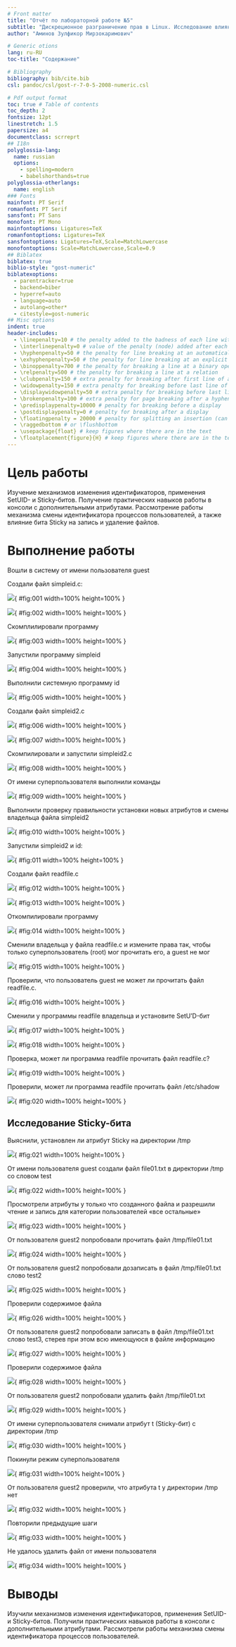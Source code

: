 ```yaml
---
# Front matter
title: "Отчёт по лабораторной работе №5"
subtitle: "Дискреционное разграничение прав в Linux. Исследование влияния дополнительных атрибутов"
author: "Аминов Зулфикор Мирзокаримович"

# Generic otions
lang: ru-RU
toc-title: "Содержание"

# Bibliography
bibliography: bib/cite.bib
csl: pandoc/csl/gost-r-7-0-5-2008-numeric.csl

# Pdf output format
toc: true # Table of contents
toc_depth: 2
fontsize: 12pt
linestretch: 1.5
papersize: a4
documentclass: scrreprt
## I18n
polyglossia-lang:
  name: russian
  options:
	- spelling=modern
	- babelshorthands=true
polyglossia-otherlangs:
  name: english
### Fonts
mainfont: PT Serif
romanfont: PT Serif
sansfont: PT Sans
monofont: PT Mono
mainfontoptions: Ligatures=TeX
romanfontoptions: Ligatures=TeX
sansfontoptions: Ligatures=TeX,Scale=MatchLowercase
monofontoptions: Scale=MatchLowercase,Scale=0.9
## Biblatex
biblatex: true
biblio-style: "gost-numeric"
biblatexoptions:
  - parentracker=true
  - backend=biber
  - hyperref=auto
  - language=auto
  - autolang=other*
  - citestyle=gost-numeric
## Misc options
indent: true
header-includes:
  - \linepenalty=10 # the penalty added to the badness of each line within a paragraph (no associated penalty node) Increasing the value makes tex try to have fewer lines in the paragraph.
  - \interlinepenalty=0 # value of the penalty (node) added after each line of a paragraph.
  - \hyphenpenalty=50 # the penalty for line breaking at an automatically inserted hyphen
  - \exhyphenpenalty=50 # the penalty for line breaking at an explicit hyphen
  - \binoppenalty=700 # the penalty for breaking a line at a binary operator
  - \relpenalty=500 # the penalty for breaking a line at a relation
  - \clubpenalty=150 # extra penalty for breaking after first line of a paragraph
  - \widowpenalty=150 # extra penalty for breaking before last line of a paragraph
  - \displaywidowpenalty=50 # extra penalty for breaking before last line before a display math
  - \brokenpenalty=100 # extra penalty for page breaking after a hyphenated line
  - \predisplaypenalty=10000 # penalty for breaking before a display
  - \postdisplaypenalty=0 # penalty for breaking after a display
  - \floatingpenalty = 20000 # penalty for splitting an insertion (can only be split footnote in standard LaTeX)
  - \raggedbottom # or \flushbottom
  - \usepackage{float} # keep figures where there are in the text
  - \floatplacement{figure}{H} # keep figures where there are in the text
---
```


# Цель работы

Изучение механизмов изменения идентификаторов, применения
SetUID- и Sticky-битов. Получение практических навыков работы в
консоли с дополнительными атрибутами. Рассмотрение работы механизма
смены идентификатора процессов пользователей, а также влияние бита
Sticky на запись и удаление файлов.

# Выполнение работы

Вошли в систему от имени пользователя guest

Создали файл simpleid.c:

![](image/1.png){ #fig:001 width=100% height=100% }

![](image/2.png){ #fig:002 width=100% height=100% }

Скомплилировали программу

![](image/3.png){ #fig:003 width=100% height=100% }

Запустили программу simpleid

![](image/4.png){ #fig:004 width=100% height=100% }

Выполнили системную программу id

![](image/5.png){ #fig:005 width=100% height=100% }

Создали файл simpleid2.c

![](image/6.png){ #fig:006 width=100% height=100% }

![](image/7.png){ #fig:007 width=100% height=100% }

Скомпилировали и запустили simpleid2.c

![](image/8.png){ #fig:008 width=100% height=100% }

От имени суперпользователя выполнили команды

![](image/9.png){ #fig:009 width=100% height=100% }

Выполнили проверку правильности установки новых атрибутов и смены
владельца файла simpleid2

![](image/10.png){ #fig:010 width=100% height=100% }

Запустили simpleid2 и id:

![](image/11.png){ #fig:011 width=100% height=100% }

Создали файл readfile.c

![](image/12.png){ #fig:012 width=100% height=100% }

![](image/13.png){ #fig:013 width=100% height=100% }

Откомпилировали программу

![](image/14.png){ #fig:014 width=100% height=100% }

Сменили владельца у файла readfile.c и измените права так, чтобы только суперпользователь
(root) мог прочитать его, a guest не мог

![](image/15.png){ #fig:015 width=100% height=100% }

Проверили, что пользователь guest не может ли прочитать файл readfile.c.

![](image/16.png){ #fig:016 width=100% height=100% }

Сменили у программы readfile владельца и установите SetU’D-бит

![](image/17.png){ #fig:017 width=100% height=100% }

![](image/18.png){ #fig:018 width=100% height=100% }

Проверка, может ли программа readfile прочитать файл readfile.c?

![](image/19.png){ #fig:019 width=100% height=100% }

Проверили, может ли программа readfile прочитать файл /etc/shadow

![](image/20.png){ #fig:020 width=100% height=100% }

## Исследование Sticky-бита

Выяснили, установлен ли атрибут Sticky на директории /tmp

![](image/sticky/1.png){ #fig:021 width=100% height=100% }

От имени пользователя guest создали файл file01.txt в директории /tmp
со словом test

![](image/sticky/2.png){ #fig:022 width=100% height=100% }

Просмотрели атрибуты у только что созданного файла и разрешили
чтение и запись для категории пользователей «все остальные»

![](image/sticky/3.png){ #fig:023 width=100% height=100% }

От пользователя guest2 попробовали прочитать файл /tmp/file01.txt

![](image/sticky/4.png){ #fig:024 width=100% height=100% }

От пользователя guest2 попробовали дозаписать в файл /tmp/file01.txt слово test2

![](image/sticky/5.png){ #fig:025 width=100% height=100% }

Проверили содержимое файла

![](image/sticky/6.png){ #fig:026 width=100% height=100% }

От пользователя guest2 попробовали записать в файл /tmp/file01.txt
слово test3, стерев при этом всю имеющуюся в файле информацию

![](image/sticky/7.png){ #fig:027 width=100% height=100% }

Проверили содержимое файла

![](image/sticky/8.png){ #fig:028 width=100% height=100% }

От пользователя guest2 попробовали удалить файл /tmp/file01.txt

![](image/sticky/9.png){ #fig:029 width=100% height=100% }

От имени суперпользователя снимали атрибут t (Sticky-бит) с директории /tmp

![](image/sticky/10.png){ #fig:030 width=100% height=100% }

Покинули режим суперпользователя

![](image/sticky/11.png){ #fig:031 width=100% height=100% }

От пользователя guest2 проверили, что атрибута t у директории /tmp нет

![](image/sticky/12.png){ #fig:032 width=100% height=100% }

Повторили предыдущие шаги

![](image/sticky/13.png){ #fig:033 width=100% height=100% }

Не удалось удалить файл от имени пользователя

![](image/sticky/14.png){ #fig:034 width=100% height=100% }

# Выводы

Изучили механизмов изменения идентификаторов, применения
SetUID- и Sticky-битов. Получили практических навыков работы в
консоли с дополнительными атрибутами. Рассмотрели работы механизма
смены идентификатора процессов пользователей.
